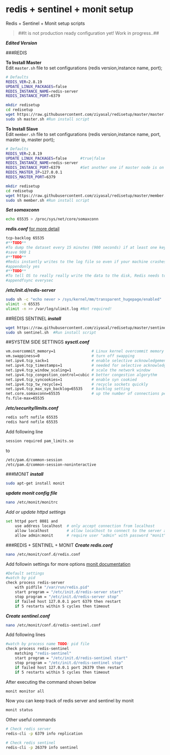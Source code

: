 # redis + sentinel + monit setup
Redis + Sentinel + Monit setup scripts
> ##It is not production ready configuration yet! Work in progress..##

_**Edited Version**_

###REDIS

**To Install Master**  
Edit ```master.sh``` file to set configurations (redis version,instance name, port);
```sh
# Defaults
REDIS_VER=2.8.19
UPDATE_LINUX_PACKAGES=false
REDIS_INSTANCE_NAME=redis-server
REDIS_INSTANCE_PORT=6379
```

```sh
mkdir redisetup
cd redisetup
wget https://raw.githubusercontent.com/ziyasal/redisetup/master/master.sh
sudo sh master.sh #Run install script
```

**To Install Slave**  
Edit ```member.sh``` file to set configurations (redis version,instance name, port, master ip, master port);
```sh
# Defaults
REDIS_VER=2.8.19
UPDATE_LINUX_PACKAGES=false      #true|false
REDIS_INSTANCE_NAME=redis-server
REDIS_INSTANCE_PORT=6379         #Set another one if master node is on the same host
REDIS_MASTER_IP=127.0.0.1
REDIS_MASTER_PORT=6379
```

```sh
mkdir redisetup
cd redisetup
wget https://raw.githubusercontent.com/ziyasal/redisetup/master/member.sh
sudo sh member.sh #Run install script
```

_**Set somaxconn**_
```sh
echo 65535 > /proc/sys/net/core/somaxconn
```
_**redis.conf**_   [for more detail](http://redis.io/topics/config)
```sh
tcp-backlog 65535
#**TODO**
#To dump the dataset every 15 minutes (900 seconds) if at least one key changed, you can say:
#save 900 1
#**TODO**
#Redis instantly writes to the log file so even if your machine crashes, it can still recover and have the latest data. #Similar to RDB, AOF log is represented as a regular file at var/lib/redis called appendonly.aof (by default).
#appendonly yes
#**TODO**
#To tell OS to really really write the data to the disk, Redis needs to call the fsync() function right after the write call, #which can be slow.
#appendfsync everysec
```
_**/etc/init.d/redis-server**_
```sh
sudo sh -c "echo never > /sys/kernel/mm/transparent_hugepage/enabled"
ulimit -n 65535
ulimit -n >> /var/log/ulimit.log #Not required!
```

##REDIS SENTINEL
_**install**_
```sh
wget https://raw.githubusercontent.com/ziyasal/redisetup/master/sentinel.sh
sudo sh sentinel.sh  #Run install script
```

##SYSTEM SIDE SETTINGS
_**sysctl.conf**_
```sh
vm.overcommit_memory=1                # Linux kernel overcommit memory setting
vm.swappiness=0                       # turn off swapping
net.ipv4.tcp_sack=1                   # enable selective acknowledgements
net.ipv4.tcp_timestamps=1             # needed for selective acknowledgements
net.ipv4.tcp_window_scaling=1         # scale the network window
net.ipv4.tcp_congestion_control=cubic # better congestion algorythm
net.ipv4.tcp_syncookies=1             # enable syn cookied
net.ipv4.tcp_tw_recycle=1             # recycle sockets quickly
net.ipv4.tcp_max_syn_backlog=65535    # backlog setting
net.core.somaxconn=65535              # up the number of connections per port
fs.file-max=65535
```

_**/etc/security/limits.conf**_
```sh
redis soft nofile 65535
redis hard nofile 65535
```
Add following line
```sh
session required pam_limits.so
```
to
```sh
/etc/pam.d/common-session
/etc/pam.d/common-session-noninteractive
```
###MONIT
_**install**_
```sh
sudo apt-get install monit
```
_**update monit config file**_
```sh
nano /etc/monit/monitrc
```
_Add or update httpd settings_
```sh
set httpd port 8081 and
    use address localhost  # only accept connection from localhost
    allow localhost        # allow localhost to connect to the server and
    allow admin:monit      # require user "admin" with password "monit"
```
###REDIS + SENTINEL + MONIT
_**Create redis.conf**_
```sh
nano /etc/monit/conf.d/redis.conf
```
Add followin settings for more options [monit documentation](https://mmonit.com/monit/documentation/)
```sh
#Default settings
#watch by pid
check process redis-server
    with pidfile "/var/run/redis.pid"
    start program = "/etc/init.d/redis-server start"
    stop program = "/etc/init.d/redis-server stop"
    if failed host 127.0.0.1 port 6379 then restart
    if 5 restarts within 5 cycles then timeout
```

_**Create sentinel.conf**_
```sh
nano /etc/monit/conf.d/redis-sentinel.conf
```
Add following lines
```sh
#watch by process name TODO: pid file
check process redis-sentinel
    matching "redis-sentinel"
    start program = "/etc/init.d/redis-sentinel start"
    stop program = "/etc/init.d/redis-sentinel stop"
    if failed host 127.0.0.1 port 26379 then restart
    if 5 restarts within 5 cycles then timeout
```

After executing the command shown below 

```sh
monit monitor all
```

Now you can keep track of redis server and sentinel by monit 

```sh
monit status
```

Other useful commands 

```sh
# Check redis server
redis-cli -p 6379 info replication

# Check redis sentinel
redis-cli -p 26379 info sentinel
```

